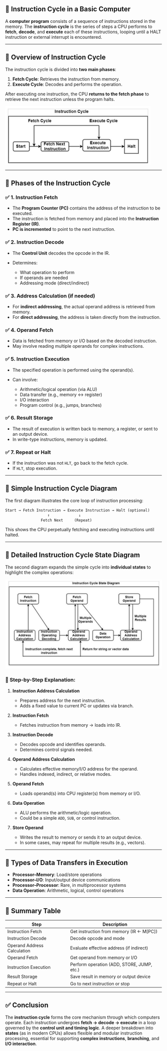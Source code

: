 
## 🧠 **Instruction Cycle in a Basic Computer**

A **computer program** consists of a sequence of instructions stored in the memory. The **instruction cycle** is the series of steps a CPU performs to **fetch**, **decode**, and **execute** each of these instructions, looping until a HALT instruction or external interrupt is encountered.

---

## 🔄 **Overview of Instruction Cycle**

The instruction cycle is divided into **two main phases**:

1. **Fetch Cycle**: Retrieves the instruction from memory.
2. **Execute Cycle**: Decodes and performs the operation.

After executing one instruction, the CPU **returns to the fetch phase** to retrieve the next instruction unless the program halts.

![alt text](image-72.png)

---

## 📘 **Phases of the Instruction Cycle**

### ✅ 1. **Instruction Fetch**

* The **Program Counter (PC)** contains the address of the instruction to be executed.
* The instruction is fetched from memory and placed into the **Instruction Register (IR)**.
* **PC is incremented** to point to the next instruction.

### ✅ 2. **Instruction Decode**

* The **Control Unit** decodes the opcode in the IR.
* Determines:

  * What operation to perform
  * If operands are needed
  * Addressing mode (direct/indirect)

### ✅ 3. **Address Calculation (if needed)**

* For **indirect addressing**, the actual operand address is retrieved from memory.
* For **direct addressing**, the address is taken directly from the instruction.

### ✅ 4. **Operand Fetch**

* Data is fetched from memory or I/O based on the decoded instruction.
* May involve reading multiple operands for complex instructions.

### ✅ 5. **Instruction Execution**

* The specified operation is performed using the operand(s).
* Can involve:

  * Arithmetic/logical operation (via ALU)
  * Data transfer (e.g., memory ↔ register)
  * I/O interaction
  * Program control (e.g., jumps, branches)

### ✅ 6. **Result Storage**

* The result of execution is written back to memory, a register, or sent to an output device.
* In write-type instructions, memory is updated.

### ✅ 7. **Repeat or Halt**

* If the instruction was not `HLT`, go back to the fetch cycle.
* If `HLT`, stop execution.

---

## 🔁 **Simple Instruction Cycle Diagram**

The first diagram illustrates the core loop of instruction processing:

```
Start → Fetch Instruction → Execute Instruction → Halt (optional)
                   ↑             ↓
                Fetch Next     (Repeat)
```

This shows the CPU perpetually fetching and executing instructions until halted.

---

## 🔄 **Detailed Instruction Cycle State Diagram**

The second diagram expands the simple cycle into **individual states** to highlight the complex operations:

![alt text](image-73.png)


### 🔄 Step-by-Step Explanation:

1. **Instruction Address Calculation**

   * Prepares address for the next instruction.
   * Adds a fixed value to current PC or updates via branch.

2. **Instruction Fetch**

   * Fetches instruction from memory → loads into IR.

3. **Instruction Decode**

   * Decodes opcode and identifies operands.
   * Determines control signals needed.

4. **Operand Address Calculation**

   * Calculates effective memory/I/O address for the operand.
   * Handles indexed, indirect, or relative modes.

5. **Operand Fetch**

   * Loads operand(s) into CPU register(s) from memory or I/O.

6. **Data Operation**

   * ALU performs the arithmetic/logic operation.
   * Could be a simple `ADD`, `SUB`, or control instruction.

7. **Store Operand**

   * Writes the result to memory or sends it to an output device.
   * In some cases, may repeat for multiple results (e.g., vectors).

---

## 📡 **Types of Data Transfers in Execution**

* **Processor–Memory**: Load/store operations
* **Processor–I/O**: Input/output device communications
* **Processor–Processor**: Rare, in multiprocessor systems
* **Data Operation**: Arithmetic, logical, control operations

---

## 🧾 **Summary Table**

| Step                        | Description                                |
| --------------------------- | ------------------------------------------ |
| Instruction Fetch           | Get instruction from memory (IR ← M\[PC])  |
| Instruction Decode          | Decode opcode and mode                     |
| Operand Address Calculation | Evaluate effective address (if indirect)   |
| Operand Fetch               | Get operand from memory or I/O             |
| Instruction Execution       | Perform operation (ADD, STORE, JUMP, etc.) |
| Result Storage              | Save result in memory or output device     |
| Repeat or Halt              | Go to next instruction or stop             |

---

## ✅ **Conclusion**

The **instruction cycle** forms the core mechanism through which computers operate. Each instruction undergoes **fetch → decode → execute** in a loop governed by the **control unit and timing logic**. A deeper breakdown into **states** (as in modern CPUs) allows flexible and modular instruction processing, essential for supporting **complex instructions**, **branching**, and **I/O interaction**.


